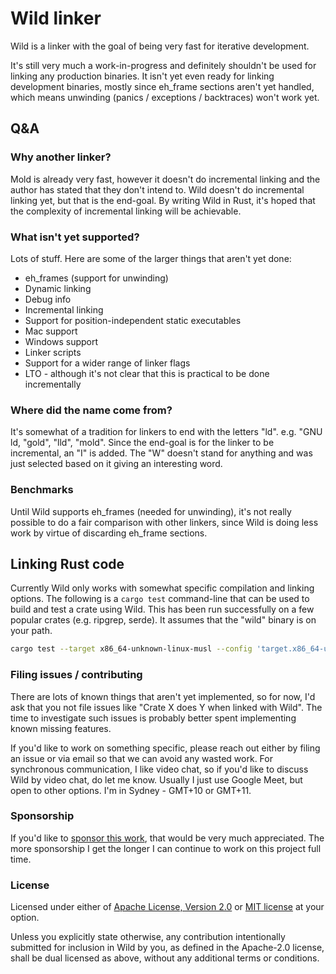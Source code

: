 # Wild linker

Wild is a linker with the goal of being very fast for iterative development.

It's still very much a work-in-progress and definitely shouldn't be used for linking any production
binaries. It isn't yet even ready for linking development binaries, mostly since eh_frame sections
aren't yet handled, which means unwinding (panics / exceptions / backtraces) won't work yet.

## Q&A

### Why another linker?

Mold is already very fast, however it doesn't do incremental linking and the author has stated that
they don't intend to. Wild doesn't do incremental linking yet, but that is the end-goal. By writing
Wild in Rust, it's hoped that the complexity of incremental linking will be achievable.

### What isn't yet supported?

Lots of stuff. Here are some of the larger things that aren't yet done:

* eh_frames (support for unwinding)
* Dynamic linking
* Debug info
* Incremental linking
* Support for position-independent static executables
* Mac support
* Windows support
* Linker scripts
* Support for a wider range of linker flags
* LTO - although it's not clear that this is practical to be done incrementally

### Where did the name come from?

It's somewhat of a tradition for linkers to end with the letters "ld". e.g. "GNU ld, "gold", "lld",
"mold". Since the end-goal is for the linker to be incremental, an "I" is added. The "W" doesn't
stand for anything and was just selected based on it giving an interesting word.

### Benchmarks

Until Wild supports eh_frames (needed for unwinding), it's not really possible to do a fair
comparison with other linkers, since Wild is doing less work by virtue of discarding eh_frame
sections.

## Linking Rust code

Currently Wild only works with somewhat specific compilation and linking options. The following is a
`cargo test` command-line that can be used to build and test a crate using Wild. This has been run
successfully on a few popular crates (e.g. ripgrep, serde). It assumes that the "wild" binary is on
your path.

```sh
cargo test --target x86_64-unknown-linux-musl --config 'target.x86_64-unknown-linux-musl.linker="/usr/bin/clang-15"' --config 'target.x86_64-unknown-linux-musl.rustflags="-C relocation-model=static -C target-feature=+crt-static -C debuginfo=0 -C link-arg=--ld-path=wild"'
```

### Filing issues / contributing

There are lots of known things that aren't yet implemented, so for now, I'd ask that you not file
issues like "Crate X does Y when linked with Wild". The time to investigate such issues is probably
better spent implementing known missing features.

If you'd like to work on something specific, please reach out either by filing an issue or via email
so that we can avoid any wasted work. For synchronous communication, I like video chat, so if you'd
like to discuss Wild by video chat, do let me know. Usually I just use Google Meet, but open to
other options. I'm in Sydney - GMT+10 or GMT+11.

### Sponsorship

If you'd like to [sponsor this work](https://github.com/sponsors/davidlattimore), that would be very
much appreciated. The more sponsorship I get the longer I can continue to work on this project full
time.

### License

Licensed under either of [Apache License, Version 2.0](LICENSE-APACHE) or [MIT license](LICENSE-MIT)
at your option.

Unless you explicitly state otherwise, any contribution intentionally submitted for inclusion in
Wild by you, as defined in the Apache-2.0 license, shall be dual licensed as above, without any
additional terms or conditions.
